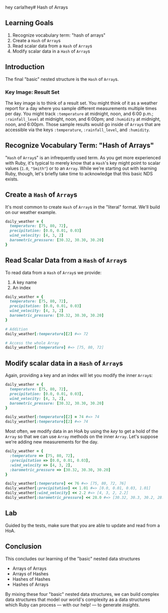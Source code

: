 hey carla!hey# Hash of Arrays

## Learning Goals

1. Recognize vocabulary term: "hash of arrays"
2. Create a `Hash` of `Array`s
3. Read scalar data from a `Hash` of `Array`s
4. Modify scalar data in a `Hash` of `Array`s

## Introduction

The final "basic" nested structure is the `Hash` of `Array`s.

### Key Image: Result Set

The key image is to think of a result set. You might think of it as a weather
report for a day where you sample different measurements multiple times per
day. You might track `:temperature` at midnight, noon, and 6:00 p.m.;
`:rainfall_level` at midnight, noon, and 6:00pm; and `:humidity` at midnight,
noon, and 6:00pm. Those sample results would go inside of `Array`s that are
accessible via the keys `:temperature`, `:rainfall_level`, and `:humidity`.

## Recognize Vocabulary Term: "Hash of Arrays"

"`Hash` of `Array`s" is an infrequently used term. As you get more experienced
with Ruby, it's typical to merely know that a `Hash`'s key might point to
scalar values (`1.0`, `"Smith"`) or to an `Array`. While we're starting out
with learning Ruby, though, let's briefly take time to acknowledge that this
basic NDS exists.

## Create a `Hash` of `Array`s

It's most common to create `Hash` of `Array`s in the "literal" format. We'll
build on our weather example.

```ruby
daily_weather = {
  temperature: [75, 80, 72],
  precipitation: [0.0, 0.01, 0.03]
  wind_velocity: [4, 3, 2]
  barometric_pressure: [30.32, 30.30, 30.20]
}
```

## Read Scalar Data from a `Hash` of `Array`s

To read data from a `Hash` of `Array`s we provide:

1. A key name
2. An index

```ruby
daily_weather = {
  temperature: [75, 80, 72],
  precipitation: [0.0, 0.01, 0.03]
  wind_velocity: [4, 3, 2]
  barometric_pressure: [30.32, 30.30, 30.20]
}

# Addition
daily_weather[:temperature][2] #=> 72

# Access the whole Array
daily_weather[:temperature] #=> [75, 80, 72]

```

## Modify scalar data in a `Hash` of `Array`s

Again, providing a key and an index will let you modify the inner `Array`s:

```ruby
daily_weather = {
  temperature: [75, 80, 72],
  precipitation: [0.0, 0.01, 0.03],
  wind_velocity: [4, 3, 2],
  barometric_pressure: [30.32, 30.30, 30.20]
}

daily_weather[:temperature][2] = 74 #=> 74
daily_weather[:temperature][2] #=> 74
```

Most often, we modify data in an HoA by using the _key_ to get a hold of the
`Array` so that we can use `Array` methods on the inner `Array`. Let's suppose
we're adding new measurements for the day.

```ruby
daily_weather = {
  :temperature => [75, 80, 72],
  :precipitation => [0.0, 0.01, 0.03],
  :wind_velocity => [4, 3, 2],
  :barometric_pressure => [30.32, 30.30, 30.20]
}

daily_weather[:temperature] << 76 #=> [75, 80, 72, 76]
daily_weather[:precipitation] << 1.01 #=> [0.0, 0.01, 0.03, 1.01]
daily_weather[:wind_velocity] << 2.2 #=> [4, 3, 2, 2.2]
daily_weather[:barometric_pressure] << 28.0 #=> [30.32, 30.3, 30.2, 28.0]
```

## Lab

Guided by the tests, make sure that you are able to update and read from a HoA.

## Conclusion

This concludes our learning of the "basic" nested data structures

* Arrays of Arrays
* Arrays of Hashes
* Hashes of Hashes
* Hashes of Arrays

By mixing these four "basic" nested data structures, we can build complex data
structures that model our world's complexity as a data structures which Ruby
can process &mdash; with our help! &mdash; to generate _insights_.
